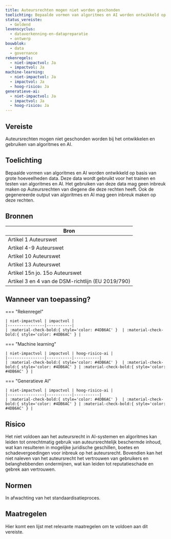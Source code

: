 ```yaml
---
title: Auteursrechten mogen niet worden geschonden
toelichting: Bepaalde vormen van algoritmes en AI worden ontwikkeld op basis van grote hoeveelheden data. Deze data wordt gebruikt voor het trainen en testen van algoritmes en AI. Het gebruiken van deze data mag geen inbreuk maken op Auteursrechten van diegene die deze rechten heeft. Ook de gegenereerde output van algoritmes en AI mag geen inbreuk maken op deze rechten.
status_vereiste:
  - Geldend
levenscyclus:
  - dataverkenning-en-datapreparatie
  - ontwerp
bouwblok:
  - data
  - governance
rekenregels:
  - niet-impactvol: Ja
  - impactvol: Ja
machine-learning:
  - niet-impactvol: Ja
  - impactvol: Ja
  - hoog-risico: Ja
generatieve-ai:
  - niet-impactvol: Ja
  - impactvol: Ja
  - hoog-risico: Ja
---
```


<!-- tags -->

## Vereiste

Auteursrechten mogen niet geschonden worden bij het ontwikkelen en gebruiken van algoritmes en AI.

## Toelichting

Bepaalde vormen van algoritmes en AI worden ontwikkeld op basis van grote hoeveelheden data.
Deze data wordt gebruikt voor het trainen en testen van algoritmes en AI.
Het gebruiken van deze data mag geen inbreuk maken op Auteursrechten van diegene die deze rechten heeft.
Ook de gegenereerde output van algoritmes en AI mag geen inbreuk maken op deze rechten.

## Bronnen

| Bron                                              |
| ------------------------------------------------- |
| Artikel 1 Auteurswet                              |
| Artikel 4-9 Auteurswet                            |
| Artikel 10 Auteurswet                             |
| Artikel 13 Auteurswet                             |
| Artikel 15n jo. 15o Auteurswet                    |
| Artikel 3 en 4 van de DSM-richtlijn (EU 2019/790) |

## Wanneer van toepassing?

=== "Rekenregel"

    | niet-impactvol | impactvol |
    |----------------|-----------|
    | :material-check-bold:{ style='color: #4DB6AC' }  | :material-check-bold:{ style='color: #4DB6AC' } |

=== "Machine learning"

    | niet-impactvol | impactvol | hoog-risico-ai |
    |----------------|-----------|-----------|
    | :material-check-bold:{ style='color: #4DB6AC' }  | :material-check-bold:{ style='color: #4DB6AC' } | :material-check-bold:{ style='color: #4DB6AC' } |

=== "Generatieve AI"

    | niet-impactvol | impactvol | hoog-risico-ai |
    |----------------|-----------|-----------|
    | :material-check-bold:{ style='color: #4DB6AC' }  | :material-check-bold:{ style='color: #4DB6AC' } | :material-check-bold:{ style='color: #4DB6AC' } |

## Risico

Het niet voldoen aan het auteursrecht in AI-systemen en algoritmes kan leiden tot onrechtmatig gebruik van auteursrechtelijk beschermde inhoud, wat kan resulteren in mogelijke juridische geschillen, boetes en schadevergoedingen voor inbreuk op het auteursrecht.
Bovendien kan het niet naleven van het auteursrecht het vertrouwen van gebruikers en belanghebbenden ondermijnen, wat kan leiden tot reputatieschade en gebrek aan vertrouwen.

## Normen

In afwachting van het standaardisatieproces.

## Maatregelen

Hier komt een lijst met relevante maatregelen om te voldoen aan dit vereiste.
